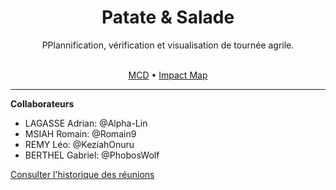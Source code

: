 <div align='center'>
  <h1>Patate & Salade</h1>
  <p>PPlannification, vérification et visualisation de tournée agrile.</p>
</div>
<br>

<div align='center'>
  <a href="https://raw.githubusercontent.com/phoboswolf/Gestionnaire-Distribution-Agricoles/6ed7fb76c2fdda28a56b839a36dda841556d827e/Genie%20Logiciel/MCD_v0.svg?token=AOKNYX3THHWXHOT66J4IPLLDIUUC6">MCD</a> • 
  <a href="https://raw.githubusercontent.com/phoboswolf/Gestionnaire-Distribution-Agricoles/main/Genie%20Logiciel/impact_mapping.PNG?token=GHSAT0AAAAAABZXZS5ZPOH77I4AISMBVSOYY2FGW5A\">Impact Map</a>
</div>

---

**Collaborateurs**
+ LAGASSE Adrian: @Alpha-Lin
+ MSIAH Romain: @Romain9
+ REMY Léo: @KeziahOnuru
+ BERTHEL Gabriel: @PhobosWolf

[Consulter l'historique des réunions](https://github.com/phoboswolf/Gestionnaire-Distribution-Agricoles/blob/main/resum%C3%A9-reunions.md)
